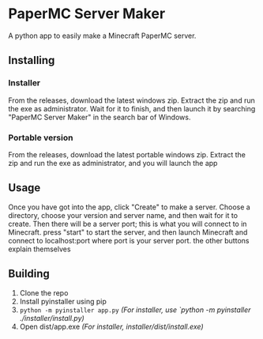 # PaperMC Server Maker
 
A python app to easily make a Minecraft PaperMC server. 

## Installing

### Installer
From the releases, download the latest windows zip. Extract the zip and run the exe as administrator. Wait for it to finish, and then launch it by searching "PaperMC Server Maker" in the search bar of Windows.

### Portable version
From the releases, download the latest portable windows zip. Extract the zip and run the exe as administrator, and you will launch the app

## Usage

Once you have got into the app, click "Create" to make a server. Choose a directory, choose your version and server name, and then wait for it to create. Then there will be a server port; this is what you will connect to in Minecraft. press "start" to start the server, and then launch Minecraft and connect to localhost:port where port is your server port. the other buttons explain themselves

## Building

1. Clone the repo
2. Install pyinstaller using pip
3. `python -m pyinstaller app.py` *(For installer, use `python -m pyinstaller ./installer/install.py)*
4. Open dist/app.exe *(For installer, installer/dist/install.exe)*
